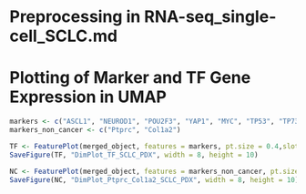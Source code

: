 # Preprocessing in RNA-seq_single-cell_SCLC.md
# Plotting of Marker and TF Gene Expression in UMAP
```R
markers <- c("ASCL1", "NEUROD1", "POU2F3", "YAP1", "MYC", "TP53", "TP73", "FOXA1", "NFIB", "NRF1", "SP2")
markers_non_cancer <- c("Ptprc", "Col1a2")

TF <- FeaturePlot(merged_object, features = markers, pt.size = 0.4,slot = "data", order=TRUE) + scale_colour_gradientn(colours = c('grey90',"orange","red4"))
SaveFigure(TF, "DimPlot_TF_SCLC_PDX", width = 8, height = 10)

NC <- FeaturePlot(merged_object, features = markers_non_cancer, pt.size = 0.4,slot = "data", order=TRUE) + scale_colour_gradientn(colours = c('grey90',"orange","red4"))
SaveFigure(NC, "DimPlot_Ptprc_Col1a2_SCLC_PDX", width = 8, height = 10)
```
